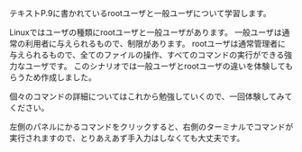 テキストP.9に書かれているrootユーザと一般ユーザについて学習します。

Linuxではユーザの種類にrootユーザと一般ユーザがあります。
一般ユーザは通常の利用者に与えられるもので、制限があります。
rootユーザは通常管理者に与えられるもので、全てのファイルの操作、すべてのコマンドの実行ができる強力なユーザです。
このシナリオでは一般ユーザとrootユーザの違いを体験してもらうため作成しました。

個々のコマンドの詳細についてはこれから勉強していくので、一回体験してみてください。

左側のパネルにかるコマンドをクリックすると、右側のターミナルでコマンドが実行されますので、とりあえあず手入力はしなくても大丈夫です。

